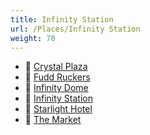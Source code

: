 ```yaml
---
title: Infinity Station
url: /Places/Infinity Station
weight: 70
---
```


- 📄 [Crystal Plaza](./Crystal%20Plaza)
- 📄 [Fudd Ruckers](./Fudd%20Ruckers)
- 📄 [Infinity Dome](./Infinity%20Dome)
- 📄 [Infinity Station](./Infinity%20Station)
- 📄 [Starlight Hotel](./Starlight%20Hotel)
- 📄 [The Market](./The%20Market)
